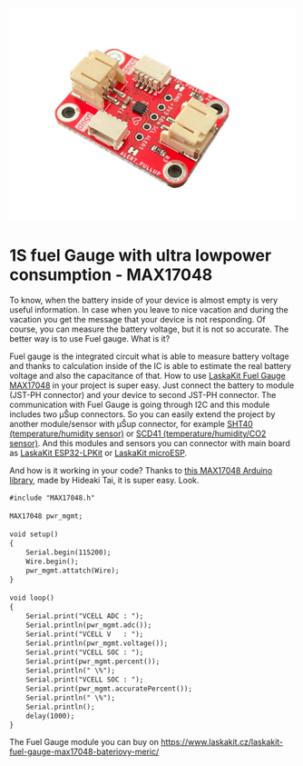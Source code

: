 ![LaskaKit Fuel gauge MAX17048](https://github.com/LaskaKit/MAX17048-Fuel-Gauge/blob/main/img/1.jpg)

# 1S fuel Gauge with ultra lowpower consumption - MAX17048

To know, when the battery inside of your device is almost empty is very useful information. In case when you leave to nice vacation and during the vacation you get the message that your device is not responding. 
Of course, you can measure the battery voltage, but it is not so accurate. The better way is to use Fuel gauge. What is it?

Fuel gauge is the integrated circuit what is able to measure battery voltage and thanks to calculation inside of the IC is able to estimate the real battery voltage and also the capacitance of that. 
How to use [LaskaKit Fuel Gauge MAX17048](https://www.laskakit.cz/laskakit-fuel-gauge-max17048-bateriovy-meric/) in your project is super easy. Just connect the battery to module (JST-PH connector) and your device to second JST-PH connector. The communication with Fuel Gauge is going through I2C and this module includes two μŠup connectors. So you can easily extend the project by another module/sensor with μŠup connector, for example [SHT40 (temperature/humidity sensor)](https://www.laskakit.cz/laskakit-sht40-senzor-teploty-a-vlhkosti-vzduchu/) or [SCD41 (temperature/humidity/CO2 sensor)](https://www.laskakit.cz/laskakit-scd41-senzor-co2--teploty-a-vlhkosti-vzduchu/).
And this modules and sensors you can connector with main board as [LaskaKit ESP32-LPKit](https://www.laskakit.cz/laskakit-esp32-lpkit-pcb-antenna/?variantId=10488) or [LaskaKit microESP](https://www.laskakit.cz/laskakit-microesp/).

And how is it working in your code? Thanks to [this MAX17048 Arduino library](https://github.com/hideakitai/MAX17048), made by Hideaki Tai, it is super easy. Look.
```
#include "MAX17048.h"

MAX17048 pwr_mgmt;

void setup()
{
    Serial.begin(115200);
    Wire.begin();
    pwr_mgmt.attatch(Wire);
}

void loop()
{
    Serial.print("VCELL ADC : ");
    Serial.println(pwr_mgmt.adc());
    Serial.print("VCELL V   : ");
    Serial.println(pwr_mgmt.voltage());
    Serial.print("VCELL SOC : ");
    Serial.print(pwr_mgmt.percent());
    Serial.println(" \%");
    Serial.print("VCELL SOC : ");
    Serial.print(pwr_mgmt.accuratePercent());
    Serial.println(" \%");
    Serial.println();
    delay(1000);
}
```
The Fuel Gauge module you can buy on https://www.laskakit.cz/laskakit-fuel-gauge-max17048-bateriovy-meric/
